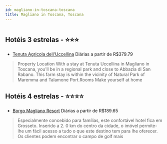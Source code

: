 ```yaml
---
id: magliano-in-toscana-toscana
title: Magliano in Toscana, Toscana
---
```


<center><img src="https://assets.cosmos-data.com/1/0608199848acb3e4e1f847e610ca0285/302760.jpg" alt="" /></center>


## Hotéis 3 estrelas - ⭐️⭐️⭐️

-    [Tenuta Agricola dell'Uccellina](https://www.hurb.com/hoteis/magliano-in-toscana/tenuta-agricola-dell-uccellina-JNP-JP944579?cmp=18055) Diárias a partir de R$379.79
   > Property Location With a stay at Tenuta Uccellina in Magliano in Toscana, you&apos;ll be in a regional park and close to Abbazia di San Rabano. This farm stay is within the vicinity of Natural Park of Maremma and Talamone Port.Rooms Make yourself at home 

## Hotéis 4 estrelas - ⭐️⭐️⭐️⭐️

-    [Borgo Magliano Resort](https://www.hurb.com/hoteis/magliano-in-toscana/borgo-magliano-resort-JNP-JP200597?cmp=18055) Diárias a partir de R$189.65
   > Especialmente concebido para famílias, este confortável hotel fica em Grosseto. Inserido a 2. 0 km do centro da cidade, o imóvel permite-lhe um fácil acesso a tudo o que este destino tem para lhe oferecer. Os clientes podem encontrar o campo de golf mais 
